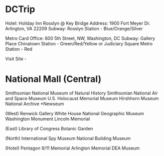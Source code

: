 # DCTrip

Hotel: Holiday Inn Rosslyn @ Key Bridge
Address: 1900 Fort Meyer Dr. Arlington, VA 22209
Subway: Rosslyn Station - Blue/Orange/Silver

Metro Card Office: 600 5th Street, NW, Washington, DC
Subway: Gallery Place Chinatown Station - Green/Red/Yellow or Judiciary Square Metro Station - Red

Visit Site - 
# National Mall (Central)
Smithsonian National Museum of Natural History
Smithsonian National Air and Space Museum
U.S. Holocaust Memorial Museum
Hirshhorn Museum
National Archive
*Newseum

(West)
Renwick Gallery
White House
National Geographic Museum
Washington Monument 
Lincoln Memorial

(East)
Library of Congress
Botanic Garden

(North)
International Spy Museum
National Building Museum

(Hotel)
Pentagon 9/11 Memorial
Arlington Memorial
DEA Museum 
